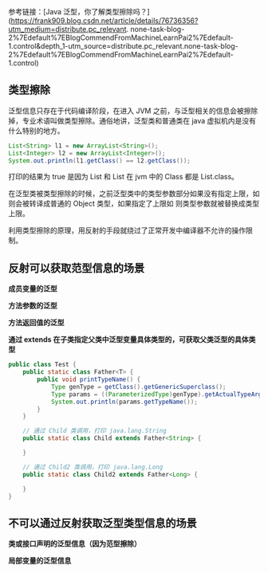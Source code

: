 参考链接：[Java 泛型，你了解类型擦除吗？](https://frank909.blog.csdn.net/article/details/76736356?utm_medium=distribute.pc_relevant.
none-task-blog-2%7Edefault%7EBlogCommendFromMachineLearnPai2%7Edefault-1.control&depth_1-utm_source=distribute.pc_relevant.none-task-blog-2%7Edefault%7EBlogCommendFromMachineLearnPai2%7Edefault-1.control)

## 类型擦除

泛型信息只存在于代码编译阶段，在进入 JVM 之前，与泛型相关的信息会被擦除掉，专业术语叫做类型擦除。通俗地讲，泛型类和普通类在 java 虚拟机内是没有什么特别的地方。

```java
List<String> l1 = new ArrayList<String>();
List<Integer> l2 = new ArrayList<Integer>();
System.out.println(l1.getClass() == l2.getClass());
```
打印的结果为 true 是因为 List<String> 和 List<Integer> 在 jvm 中的 Class 都是 List.class。

在泛型类被类型擦除的时候，之前泛型类中的类型参数部分如果没有指定上限，如 <T> 则会被转译成普通的 Object 类型，如果指定了上限如 <T extends String> 则类型参数就被替换成类型上限。

利用类型擦除的原理，用反射的手段就绕过了正常开发中编译器不允许的操作限制。

## 反射可以获取范型信息的场景

<strong>成员变量的泛型</strong>

<strong>方法参数的泛型</strong>

<strong>方法返回值的泛型</strong>

<strong>通过 extends 在子类指定父类中泛型变量具体类型的，可获取父类泛型的具体类型</strong>

```java
public class Test {
    public static class Father<T> {
        public void printTypeName() {
            Type genType = getClass().getGenericSuperclass();
            Type params = ((ParameterizedType)genType).getActualTypeArguments()[0];
            System.out.println(params.getTypeName());
        }
    }

    // 通过 Child 类调用，打印 java.lang.String
    public static class Child extends Father<String> {

    }

    // 通过 Child2 类调用，打印 java.lang.Long
    public static class Child2 extends Father<Long> {

    }
}
```

## 不可以通过反射获取泛型类型信息的场景

<strong>类或接口声明的泛型信息（因为范型擦除）</strong>

<strong>局部变量的泛型信息</strong>